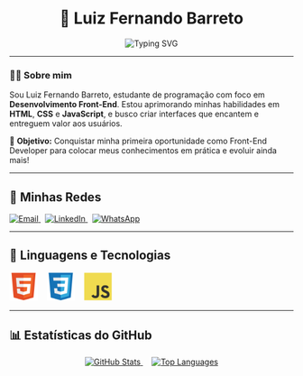 <h1 align="center">🚀 Luiz Fernando Barreto</h1>

<p align="center">
  <img src="https://readme-typing-svg.herokuapp.com?font=Fira+Code&size=25&pause=1000&center=true&vCenter=true&width=800&lines=Transformando+ideias+em+interfaces+incríveis;Front-End+Developer;HTML%2C+CSS+e+JavaScript+no+DNA;Apaixonado+por+tecnologia+e+design!" alt="Typing SVG" />
</p>

---

### 👨‍💻 Sobre mim

Sou Luiz Fernando Barreto, estudante de programação com foco em **Desenvolvimento Front-End**. Estou aprimorando minhas habilidades em **HTML**, **CSS** e **JavaScript**, e busco criar interfaces que encantem e entreguem valor aos usuários.

🚀 **Objetivo:** Conquistar minha primeira oportunidade como Front-End Developer para colocar meus conhecimentos em prática e evoluir ainda mais!

---

## 🔗 Minhas Redes

<p align="left">
  <a href="mailto:l.fernandobarreto1997@gmail.com" target="_blank">
    <img src="https://img.shields.io/badge/Email-D14836?style=for-the-badge&logo=gmail&logoColor=white" alt="Email"/>
  </a>
  &nbsp;
  <a href="https://bit.ly/3I74ofr" target="_blank">
    <img src="https://img.shields.io/badge/LinkedIn-0A66C2?style=for-the-badge&logo=linkedin&logoColor=white" alt="LinkedIn"/>
  </a>
  &nbsp;
  <a href="http://bit.ly/44bUO3t" target="_blank">
    <img src="https://img.shields.io/badge/WhatsApp-25D366?style=for-the-badge&logo=whatsapp&logoColor=white" alt="WhatsApp"/>
  </a>
</p>

---

## 🚀 Linguagens e Tecnologias

<p align="left">
  <img src="https://raw.githubusercontent.com/devicons/devicon/master/icons/html5/html5-original.svg" alt="HTML5" width="50" height="50"/>
  &nbsp;&nbsp;
  <img src="https://raw.githubusercontent.com/devicons/devicon/master/icons/css3/css3-original.svg" alt="CSS3" width="50" height="50"/>
  &nbsp;&nbsp;
  <img src="https://raw.githubusercontent.com/devicons/devicon/master/icons/javascript/javascript-original.svg" alt="JavaScript" width="50" height="50"/>
</p>

---

## 📊 Estatísticas do GitHub

<p align="center">
  <a href="https://github.com/LuizFernandoBarreto">
    <img height="150em" src="https://github-readme-stats.vercel.app/api?username=LuizFernandoBarreto&show_icons=true&theme=radical&title_color=FF69B4&icon_color=FF69B4" alt="GitHub Stats"/>
  </a>
  &nbsp;&nbsp;&nbsp;
  <a href="https://github.com/LuizFernandoBarreto">
    <img height="150em" src="https://github-readme-stats.vercel.app/api/top-langs/?username=LuizFernandoBarreto&layout=compact&theme=radical&title_color=FF69B4" alt="Top Languages"/>
  </a>
</p>
